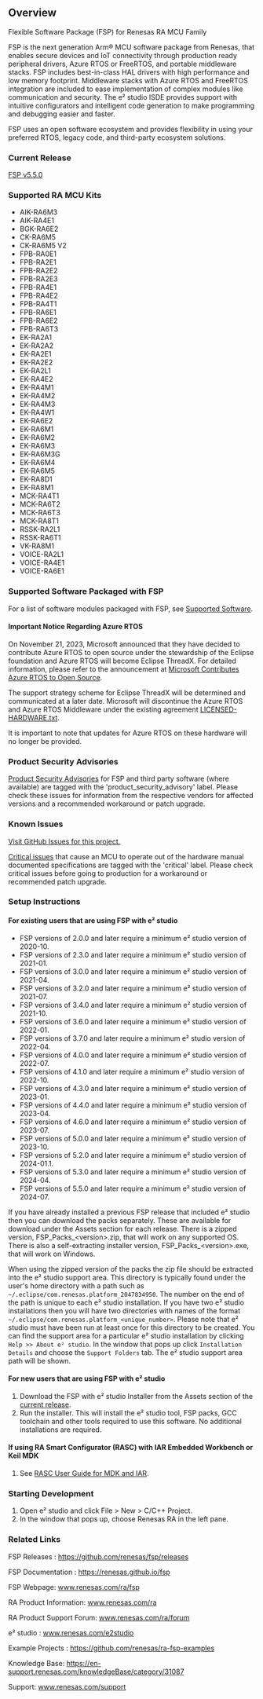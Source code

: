 ## Overview

Flexible Software Package (FSP) for Renesas RA MCU Family

FSP is the next generation Arm® MCU software package from Renesas, that enables secure devices and IoT connectivity through production ready peripheral drivers, Azure RTOS or FreeRTOS, and portable middleware stacks.
FSP includes best-in-class HAL drivers with high performance and low memory footprint. Middleware stacks with Azure RTOS and FreeRTOS integration are included to ease implementation of complex modules like communication and security.
The e² studio ISDE provides support with intuitive configurators and intelligent code generation to make programming and debugging easier and faster.

FSP uses an open software ecosystem and provides flexibility in using your preferred RTOS, legacy code, and third-party ecosystem solutions.

### Current Release

[FSP v5.5.0](https://github.com/renesas/fsp/releases/tag/v5.5.0)

### Supported RA MCU Kits

- AIK-RA6M3
- AIK-RA4E1
- BGK-RA6E2
- CK-RA6M5
- CK-RA6M5 V2
- FPB-RA0E1
- FPB-RA2E1
- FPB-RA2E2
- FPB-RA2E3
- FPB-RA4E1
- FPB-RA4E2
- FPB-RA4T1
- FPB-RA6E1
- FPB-RA6E2
- FPB-RA6T3
- EK-RA2A1
- EK-RA2A2
- EK-RA2E1
- EK-RA2E2
- EK-RA2L1
- EK-RA4E2
- EK-RA4M1
- EK-RA4M2
- EK-RA4M3
- EK-RA4W1
- EK-RA6E2
- EK-RA6M1
- EK-RA6M2
- EK-RA6M3
- EK-RA6M3G
- EK-RA6M4
- EK-RA6M5
- EK-RA8D1
- EK-RA8M1
- MCK-RA4T1
- MCK-RA6T2
- MCK-RA6T3
- MCK-RA8T1
- RSSK-RA2L1
- RSSK-RA6T1
- VK-RA8M1
- VOICE-RA2L1
- VOICE-RA4E1
- VOICE-RA6E1

### Supported Software Packaged with FSP

For a list of software modules packaged with FSP, see [Supported Software](SUPPORTED_SOFTWARE.md).

#### Important Notice Regarding Azure RTOS

On November 21, 2023, Microsoft announced that they have decided to contribute Azure RTOS to open source under the stewardship of the Eclipse foundation and Azure RTOS will become Eclipse ThreadX. For detailed information, please refer to the announcement at [Microsoft Contributes Azure RTOS to Open Source](https://techcommunity.microsoft.com/t5/internet-of-things-blog/microsoft-contributes-azure-rtos-to-open-source/ba-p/3986318).

The support strategy scheme for Eclipse ThreadX will be determined and communicated at a later date. Microsoft will discontinue the Azure RTOS and Azure RTOS Middleware under the existing agreement [LICENSED-HARDWARE.txt](https://github.com/azure-rtos/threadx/blob/master/LICENSED-HARDWARE.txt).

It is important to note that updates for Azure RTOS on these hardware will no longer be provided.

### Product Security Advisories

[Product Security Advisories](https://github.com/renesas/fsp/issues?q=label%3Aproduct_security_advisory) for FSP and third party software (where available) are tagged with the 'product_security_advisory' label. Please check these issues for information from the respective vendors for affected versions and a recommended workaround or patch upgrade.

### Known Issues

[Visit GitHub Issues for this project.](https://github.com/renesas/fsp/issues)

[Critical issues](https://github.com/renesas/fsp/issues?q=label%3Acritical+is%3Aclosed) that cause an MCU to operate out of the hardware manual documented specifications are tagged with the 'critical' label. Please check critical issues before going to production for a workaround or recommended patch upgrade.

### Setup Instructions

#### For existing users that are using FSP with e² studio

- FSP versions of 2.0.0 and later require a minimum e² studio version of 2020-10.
- FSP versions of 2.3.0 and later require a minimum e² studio version of 2021-01.
- FSP versions of 3.0.0 and later require a minimum e² studio version of 2021-04.
- FSP versions of 3.2.0 and later require a minimum e² studio version of 2021-07.
- FSP versions of 3.4.0 and later require a minimum e² studio version of 2021-10.
- FSP versions of 3.6.0 and later require a minimum e² studio version of 2022-01.
- FSP versions of 3.7.0 and later require a minimum e² studio version of 2022-04.
- FSP versions of 4.0.0 and later require a minimum e² studio version of 2022-07.
- FSP versions of 4.1.0 and later require a minimum e² studio version of 2022-10.
- FSP versions of 4.3.0 and later require a minimum e² studio version of 2023-01.
- FSP versions of 4.4.0 and later require a minimum e² studio version of 2023-04.
- FSP versions of 4.6.0 and later require a minimum e² studio version of 2023-07.
- FSP versions of 5.0.0 and later require a minimum e² studio version of 2023-10.
- FSP versions of 5.2.0 and later require a minimum e² studio version of 2024-01.1.
- FSP versions of 5.3.0 and later require a minimum e² studio version of 2024-04.
- FSP versions of 5.5.0 and later require a minimum e² studio version of 2024-07.

If you have already installed a previous FSP release that included e² studio then you can download the packs separately. These are available for download under the Assets section for each release. There is a zipped version, FSP_Packs_\<version\>.zip, that will work on any supported OS. There is also a self-extracting installer version, FSP_Packs_\<version\>.exe, that will work on Windows.

When using the zipped version of the packs the zip file should be extracted into the e² studio support area. This directory is typically found under the user's home directory with a path such as `~/.eclipse/com.renesas.platform_2047834950`. The number on the end of the path is unique to each e² studio installation. If you have two e² studio installations then you will have two directories with names of the format `~/.eclipse/com.renesas.platform_<unique_number>`. Please note that e² studio must have been run at least once for this directory to be created. You can find the support area for a particular e² studio installation by clicking `Help >> About e² studio`. In the window that pops up click `Installation Details` and choose the `Support Folders` tab. The e² studio support area path will be shown.

#### For new users that are using FSP with e² studio

1.	Download the FSP with e² studio Installer from the Assets section of the [current release](https://github.com/renesas/fsp/releases/tag/v5.5.0).
2.	Run the installer. This will install the e² studio tool, FSP packs, GCC toolchain and other tools required to use this software. No additional installations are required.

#### If using RA Smart Configurator (RASC) with IAR Embedded Workbench or Keil MDK ####

1.  See [RASC User Guide for MDK and IAR](https://renesas.github.io/fsp/_s_t_a_r_t__d_e_v.html#RASC-MDK-IAR-user-guide).

### Starting Development

1. Open e² studio and click File > New > C/C++ Project.
2. In the window that pops up, choose Renesas RA in the left pane.

### Related Links

FSP Releases :  https://github.com/renesas/fsp/releases

FSP Documentation : https://renesas.github.io/fsp

FSP Webpage: www.renesas.com/ra/fsp

RA Product Information: www.renesas.com/ra

RA Product Support Forum: www.renesas.com/ra/forum

e² studio : www.renesas.com/e2studio

Example Projects : https://github.com/renesas/ra-fsp-examples

Knowledge Base: https://en-support.renesas.com/knowledgeBase/category/31087

Support: www.renesas.com/support
